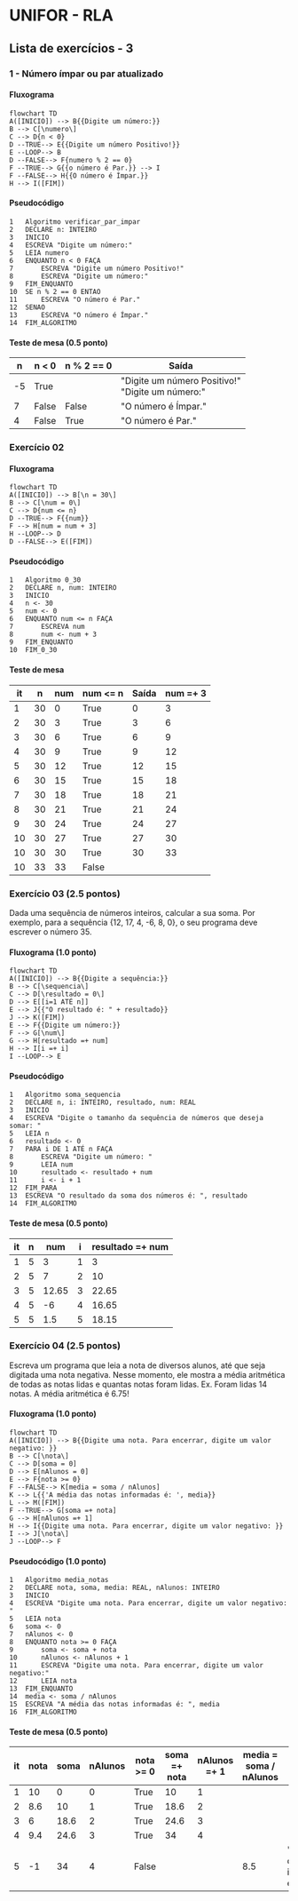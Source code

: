# UNIFOR - RLA
## Lista de exercícios - 3
### 1 - Número ímpar ou par atualizado
#### Fluxograma 
```mermaid
flowchart TD
A([INICIO]) --> B{{Digite um número:}}
B --> C[\numero\]
C --> D{n < 0}
D --TRUE--> E{{Digite um número Positivo!}}
E --LOOP--> B
D --FALSE--> F{numero % 2 == 0} 
F --TRUE--> G{{o número é Par.}} --> I
F --FALSE--> H{{O número é Ímpar.}}
H --> I([FIM])
```
#### Pseudocódigo
```
1	Algoritmo verificar_par_impar
2	DECLARE n: INTEIRO
3	INICIO
4	ESCREVA "Digite um número:"
5	LEIA numero
6	ENQUANTO n < 0 FAÇA
7		ESCREVA "Digite um número Positivo!"
8		ESCREVA "Digite um número:"
9	FIM_ENQUANTO
10	SE n % 2 == 0 ENTAO
11		ESCREVA "O número é Par."
12	SENAO
13		ESCREVA "O número é Ímpar."
14	FIM_ALGORITMO
```

#### Teste de mesa (0.5 ponto)

| n | n < 0 | n % 2 == 0 | Saída |
|      --      |      --      |      --      |      --      |
| -5 | True |  | "Digite um número Positivo!" <br> "Digite um número:" |
| 7 | False | False | "O número é Ímpar." |
| 4 | False | True | "O número é Par." |

### Exercício 02 
#### Fluxograma 
```mermaid
flowchart TD
A([INICIO]) --> B[\n = 30\]
B --> C[\num = 0\]
C --> D{num <= n}
D --TRUE--> F{{num}}
F --> H[num = num + 3]
H --LOOP--> D
D --FALSE--> E([FIM])
```
#### Pseudocódigo 

```
1	Algoritmo 0_30
2	DECLARE n, num: INTEIRO
3	INICIO
4	n <- 30
5	num <- 0
6	ENQUANTO num <= n FAÇA
7		ESCREVA num
8		num <- num + 3	
9	FIM_ENQUANTO
10	FIM_0_30
```
#### Teste de mesa 

| it | n | num | num <= n | Saída | num =+ 3 |
|      --      |      --      |      --      |      --      |      --      |      --      | 
| 1 | 30 | 0 | True | 0 | 3 |
| 2 | 30 | 3 | True | 3 | 6 |
| 3 | 30 | 6 | True | 6 | 9 |
| 4 | 30 | 9 | True | 9 | 12 |
| 5 | 30 | 12 | True | 12 | 15 |
| 6 | 30 | 15 | True | 15 | 18 |
| 7 | 30 | 18 | True | 18 |21 |
| 8 | 30 | 21 | True | 21 | 24 |
| 9 | 30 | 24 | True | 24 | 27 |
| 10 | 30 | 27 | True | 27 | 30 |
| 10 | 30 | 30 | True | 30 | 33 |
| 10 | 33 | 33 | False |  |  |

### Exercício 03 (2.5 pontos)
Dada uma sequência de números inteiros, calcular a sua soma. 
Por exemplo, para a sequência {12, 17, 4, -6, 8, 0}, o seu programa deve escrever o número 35.

#### Fluxograma (1.0 ponto)

```mermaid
flowchart TD
A([INICIO]) --> B{{Digite a sequência:}}
B --> C[\sequencia\]
C --> D[\resultado = 0\]
D --> E[[i=1 ATÉ n]]
E --> J{{"O resultado é: " + resultado}}
J --> K([FIM])
E --> F{{Digite um número:}}
F --> G[\num\]
G --> H[resultado =+ num]
H --> I[i =+ i]
I --LOOP--> E
```
#### Pseudocódigo
```
1	Algoritmo soma_sequencia
2	DECLARE n, i: INTEIRO, resultado, num: REAL
3	INICIO
4	ESCREVA "Digite o tamanho da sequência de números que deseja somar: "
5	LEIA n
6	resultado <- 0
7	PARA i DE 1 ATÉ n FAÇA
8		ESCREVA "Digite um número: "
9		LEIA num
10		resultado <- resultado + num
11		i <- i + 1
12	FIM_PARA
13	ESCREVA "O resultado da soma dos números é: ", resultado
14	FIM_ALGORITMO
```
#### Teste de mesa (0.5 ponto)

| it | n  | num | i  | resultado =+ num |
| -- | -- | --   | -- | -- |
| 1  | 5 | 3 | 1 | 3 |
| 2  | 5 | 7 | 2 | 10 |
| 3  | 5 | 12.65 | 3 | 22.65 |
| 4  | 5 | -6 | 4 | 16.65 |
| 5  | 5 | 1.5 | 5 | 18.15 |

### Exercício 04 (2.5 pontos)
Escreva um programa que leia a nota de diversos alunos, até que seja digitada uma nota negativa. 
Nesse momento, ele mostra a média aritmética de todas as notas lidas e quantas notas foram lidas. 
Ex. Foram lidas 14 notas. A média aritmética é 6.75!

#### Fluxograma (1.0 ponto)

```mermaid
flowchart TD
A([INICIO]) --> B{{Digite uma nota. Para encerrar, digite um valor negativo: }}
B --> C[\nota\]
C --> D[soma = 0]
D --> E[nAlunos = 0]
E --> F{nota >= 0}
F --FALSE--> K[media = soma / nAlunos]
K --> L{{'A média das notas informadas é: ', media}}
L --> M([FIM])
F --TRUE--> G[soma =+ nota]
G --> H[nAlunos =+ 1]
H --> I{{Digite uma nota. Para encerrar, digite um valor negativo: }}
I --> J[\nota\]
J --LOOP--> F
```

#### Pseudocódigo (1.0 ponto)

```
1	Algoritmo media_notas
2	DECLARE nota, soma, media: REAL, nAlunos: INTEIRO
3	INICIO
4	ESCREVA "Digite uma nota. Para encerrar, digite um valor negativo: "
5	LEIA nota
6	soma <- 0
7	nAlunos <- 0
8	ENQUANTO nota >= 0 FAÇA
9		soma <- soma + nota	
10		nAlunos <- nAlunos + 1		
11		ESCREVA "Digite uma nota. Para encerrar, digite um valor negativo:"
12		LEIA nota
13	FIM_ENQUANTO
14	media <- soma / nAlunos
15	ESCREVA "A média das notas informadas é: ", media
16	FIM_ALGORITMO
```

#### Teste de mesa (0.5 ponto)

| it | nota | soma | nAlunos | nota >= 0 | soma =+ nota | nAlunos =+ 1 | media = soma / nAlunos | Saída |
| -- | -- | --  | --       | --         | --       | --       | --       | --       |
| 1  | 10 | 0 | 0 | True | 10 | 1 |  |  |
| 2  | 8.6 | 10 | 1 | True | 18.6 | 2 |  |  |
| 3  | 6 | 18.6 | 2 | True | 24.6 | 3 |  |  |
| 4  | 9.4 | 24.6 | 3 | True | 34 | 4 |  |  |
| 5  | -1 | 34 | 4 | False |  |  | 8.5 | "A média das notas informadas é: 8.5" |
